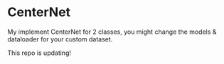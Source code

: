 # CenterNet
My implement CenterNet for 2 classes, you might change the models & dataloader for your custom dataset.

This repo is updating!
